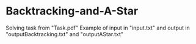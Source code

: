 # Backtracking-and-A-Star

Solving task from "Task.pdf"
Example of input in "input.txt" and output in "outputBacktracking.txt" and "outputAStar.txt"
